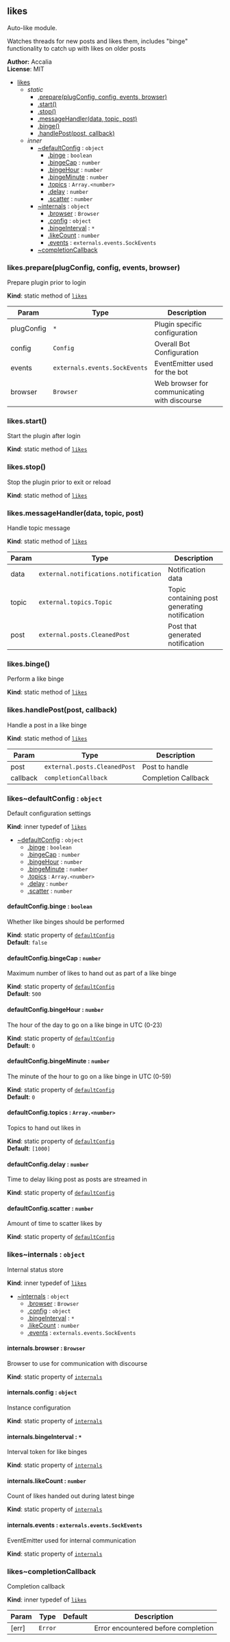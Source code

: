 <a name="module_likes"></a>
## likes
Auto-like module.

Watches threads for new posts and likes them, includes "binge" functionality to catch up with likes on older posts

**Author:** Accalia  
**License**: MIT  

* [likes](#module_likes)
  * _static_
    * [.prepare(plugConfig, config, events, browser)](#module_likes.prepare)
    * [.start()](#module_likes.start)
    * [.stop()](#module_likes.stop)
    * [.messageHandler(data, topic, post)](#module_likes.messageHandler)
    * [.binge()](#module_likes.binge)
    * [.handlePost(post, callback)](#module_likes.handlePost)
  * _inner_
    * [~defaultConfig](#module_likes..defaultConfig) : <code>object</code>
      * [.binge](#module_likes..defaultConfig.binge) : <code>boolean</code>
      * [.bingeCap](#module_likes..defaultConfig.bingeCap) : <code>number</code>
      * [.bingeHour](#module_likes..defaultConfig.bingeHour) : <code>number</code>
      * [.bingeMinute](#module_likes..defaultConfig.bingeMinute) : <code>number</code>
      * [.topics](#module_likes..defaultConfig.topics) : <code>Array.&lt;number&gt;</code>
      * [.delay](#module_likes..defaultConfig.delay) : <code>number</code>
      * [.scatter](#module_likes..defaultConfig.scatter) : <code>number</code>
    * [~internals](#module_likes..internals) : <code>object</code>
      * [.browser](#module_likes..internals.browser) : <code>Browser</code>
      * [.config](#module_likes..internals.config) : <code>object</code>
      * [.bingeInterval](#module_likes..internals.bingeInterval) : <code>\*</code>
      * [.likeCount](#module_likes..internals.likeCount) : <code>number</code>
      * [.events](#module_likes..internals.events) : <code>externals.events.SockEvents</code>
    * [~completionCallback](#module_likes..completionCallback)

<a name="module_likes.prepare"></a>
### likes.prepare(plugConfig, config, events, browser)
Prepare plugin prior to login

**Kind**: static method of <code>[likes](#module_likes)</code>  

| Param | Type | Description |
| --- | --- | --- |
| plugConfig | <code>\*</code> | Plugin specific configuration |
| config | <code>Config</code> | Overall Bot Configuration |
| events | <code>externals.events.SockEvents</code> | EventEmitter used for the bot |
| browser | <code>Browser</code> | Web browser for communicating with discourse |

<a name="module_likes.start"></a>
### likes.start()
Start the plugin after login

**Kind**: static method of <code>[likes](#module_likes)</code>  
<a name="module_likes.stop"></a>
### likes.stop()
Stop the plugin prior to exit or reload

**Kind**: static method of <code>[likes](#module_likes)</code>  
<a name="module_likes.messageHandler"></a>
### likes.messageHandler(data, topic, post)
Handle topic message

**Kind**: static method of <code>[likes](#module_likes)</code>  

| Param | Type | Description |
| --- | --- | --- |
| data | <code>external.notifications.notification</code> | Notification data |
| topic | <code>external.topics.Topic</code> | Topic containing post generating notification |
| post | <code>external.posts.CleanedPost</code> | Post that generated notification |

<a name="module_likes.binge"></a>
### likes.binge()
Perform a like binge

**Kind**: static method of <code>[likes](#module_likes)</code>  
<a name="module_likes.handlePost"></a>
### likes.handlePost(post, callback)
Handle a post in a like binge

**Kind**: static method of <code>[likes](#module_likes)</code>  

| Param | Type | Description |
| --- | --- | --- |
| post | <code>external.posts.CleanedPost</code> | Post to handle |
| callback | <code>completionCallback</code> | Completion Callback |

<a name="module_likes..defaultConfig"></a>
### likes~defaultConfig : <code>object</code>
Default configuration settings

**Kind**: inner typedef of <code>[likes](#module_likes)</code>  

  * [~defaultConfig](#module_likes..defaultConfig) : <code>object</code>
    * [.binge](#module_likes..defaultConfig.binge) : <code>boolean</code>
    * [.bingeCap](#module_likes..defaultConfig.bingeCap) : <code>number</code>
    * [.bingeHour](#module_likes..defaultConfig.bingeHour) : <code>number</code>
    * [.bingeMinute](#module_likes..defaultConfig.bingeMinute) : <code>number</code>
    * [.topics](#module_likes..defaultConfig.topics) : <code>Array.&lt;number&gt;</code>
    * [.delay](#module_likes..defaultConfig.delay) : <code>number</code>
    * [.scatter](#module_likes..defaultConfig.scatter) : <code>number</code>

<a name="module_likes..defaultConfig.binge"></a>
#### defaultConfig.binge : <code>boolean</code>
Whether like binges should be performed

**Kind**: static property of <code>[defaultConfig](#module_likes..defaultConfig)</code>  
**Default**: <code>false</code>  
<a name="module_likes..defaultConfig.bingeCap"></a>
#### defaultConfig.bingeCap : <code>number</code>
Maximum number of likes to hand out as part of a like binge

**Kind**: static property of <code>[defaultConfig](#module_likes..defaultConfig)</code>  
**Default**: <code>500</code>  
<a name="module_likes..defaultConfig.bingeHour"></a>
#### defaultConfig.bingeHour : <code>number</code>
The hour of the day to go on a like binge in UTC (0-23)

**Kind**: static property of <code>[defaultConfig](#module_likes..defaultConfig)</code>  
**Default**: <code>0</code>  
<a name="module_likes..defaultConfig.bingeMinute"></a>
#### defaultConfig.bingeMinute : <code>number</code>
The minute of the hour to go on a like binge in UTC (0-59)

**Kind**: static property of <code>[defaultConfig](#module_likes..defaultConfig)</code>  
**Default**: <code>0</code>  
<a name="module_likes..defaultConfig.topics"></a>
#### defaultConfig.topics : <code>Array.&lt;number&gt;</code>
Topics to hand out likes in

**Kind**: static property of <code>[defaultConfig](#module_likes..defaultConfig)</code>  
**Default**: <code>[1000]</code>  
<a name="module_likes..defaultConfig.delay"></a>
#### defaultConfig.delay : <code>number</code>
Time to delay liking post as posts are streamed in

**Kind**: static property of <code>[defaultConfig](#module_likes..defaultConfig)</code>  
<a name="module_likes..defaultConfig.scatter"></a>
#### defaultConfig.scatter : <code>number</code>
Amount of time to scatter likes by

**Kind**: static property of <code>[defaultConfig](#module_likes..defaultConfig)</code>  
<a name="module_likes..internals"></a>
### likes~internals : <code>object</code>
Internal status store

**Kind**: inner typedef of <code>[likes](#module_likes)</code>  

  * [~internals](#module_likes..internals) : <code>object</code>
    * [.browser](#module_likes..internals.browser) : <code>Browser</code>
    * [.config](#module_likes..internals.config) : <code>object</code>
    * [.bingeInterval](#module_likes..internals.bingeInterval) : <code>\*</code>
    * [.likeCount](#module_likes..internals.likeCount) : <code>number</code>
    * [.events](#module_likes..internals.events) : <code>externals.events.SockEvents</code>

<a name="module_likes..internals.browser"></a>
#### internals.browser : <code>Browser</code>
Browser to use for communication with discourse

**Kind**: static property of <code>[internals](#module_likes..internals)</code>  
<a name="module_likes..internals.config"></a>
#### internals.config : <code>object</code>
Instance configuration

**Kind**: static property of <code>[internals](#module_likes..internals)</code>  
<a name="module_likes..internals.bingeInterval"></a>
#### internals.bingeInterval : <code>\*</code>
Interval token for like binges

**Kind**: static property of <code>[internals](#module_likes..internals)</code>  
<a name="module_likes..internals.likeCount"></a>
#### internals.likeCount : <code>number</code>
Count of likes handed out during latest binge

**Kind**: static property of <code>[internals](#module_likes..internals)</code>  
<a name="module_likes..internals.events"></a>
#### internals.events : <code>externals.events.SockEvents</code>
EventEmitter used for internal communication

**Kind**: static property of <code>[internals](#module_likes..internals)</code>  
<a name="module_likes..completionCallback"></a>
### likes~completionCallback
Completion callback

**Kind**: inner typedef of <code>[likes](#module_likes)</code>  

| Param | Type | Default | Description |
| --- | --- | --- | --- |
| [err] | <code>Error</code> | <code></code> | Error encountered before completion |

